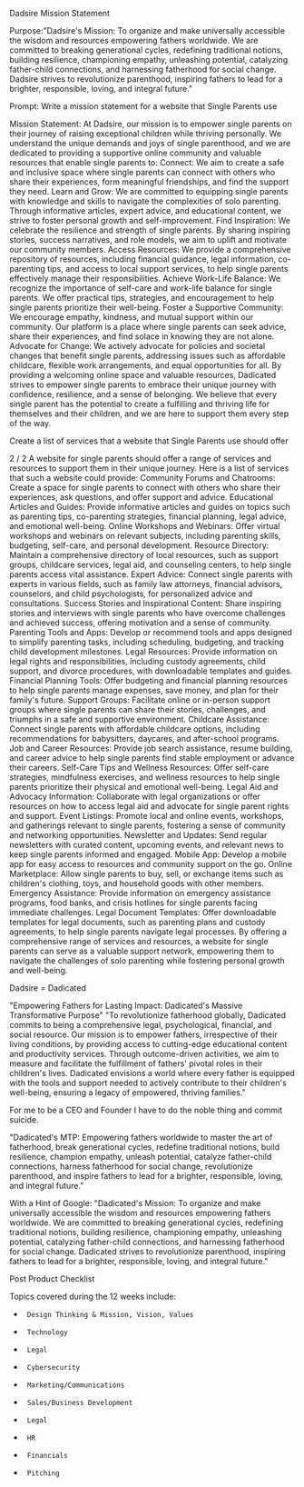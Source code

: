 Dadsire Mission Statement

  Purpose:"Dadsire's Mission: To organize and make universally accessible the wisdom and resources empowering fathers worldwide. We are committed to breaking generational cycles, redefining traditional notions, building resilience, championing empathy, unleashing potential, catalyzing father-child connections, and harnessing fatherhood for social change. Dadsire strives to revolutionize parenthood, inspiring fathers to lead for a brighter, responsible, loving, and integral future."


Prompt: Write a mission statement for a website that Single Parents use


Mission Statement:
At Dadsire, our mission is to empower single parents on their journey of raising exceptional children while thriving personally. We understand the unique demands and joys of single parenthood, and we are dedicated to providing a supportive online community and valuable resources that enable single parents to:
Connect: We aim to create a safe and inclusive space where single parents can connect with others who share their experiences, form meaningful friendships, and find the support they need.
Learn and Grow: We are committed to equipping single parents with knowledge and skills to navigate the complexities of solo parenting. Through informative articles, expert advice, and educational content, we strive to foster personal growth and self-improvement.
Find Inspiration: We celebrate the resilience and strength of single parents. By sharing inspiring stories, success narratives, and role models, we aim to uplift and motivate our community members.
Access Resources: We provide a comprehensive repository of resources, including financial guidance, legal information, co-parenting tips, and access to local support services, to help single parents effectively manage their responsibilities.
Achieve Work-Life Balance: We recognize the importance of self-care and work-life balance for single parents. We offer practical tips, strategies, and encouragement to help single parents prioritize their well-being.
Foster a Supportive Community: We encourage empathy, kindness, and mutual support within our community. Our platform is a place where single parents can seek advice, share their experiences, and find solace in knowing they are not alone.
Advocate for Change: We actively advocate for policies and societal changes that benefit single parents, addressing issues such as affordable childcare, flexible work arrangements, and equal opportunities for all.
By providing a welcoming online space and valuable resources, Dadicated strives to empower single parents to embrace their unique journey with confidence, resilience, and a sense of belonging. We believe that every single parent has the potential to create a fulfilling and thriving life for themselves and their children, and we are here to support them every step of the way.


Create a list of services that a website that Single Parents use should offer


2 / 2
A website for single parents should offer a range of services and resources to support them in their unique journey. Here is a list of services that such a website could provide:
Community Forums and Chatrooms: Create a space for single parents to connect with others who share their experiences, ask questions, and offer support and advice.
Educational Articles and Guides: Provide informative articles and guides on topics such as parenting tips, co-parenting strategies, financial planning, legal advice, and emotional well-being.
Online Workshops and Webinars: Offer virtual workshops and webinars on relevant subjects, including parenting skills, budgeting, self-care, and personal development.
Resource Directory: Maintain a comprehensive directory of local resources, such as support groups, childcare services, legal aid, and counseling centers, to help single parents access vital assistance.
Expert Advice: Connect single parents with experts in various fields, such as family law attorneys, financial advisors, counselors, and child psychologists, for personalized advice and consultations.
Success Stories and Inspirational Content: Share inspiring stories and interviews with single parents who have overcome challenges and achieved success, offering motivation and a sense of community.
Parenting Tools and Apps: Develop or recommend tools and apps designed to simplify parenting tasks, including scheduling, budgeting, and tracking child development milestones.
Legal Resources: Provide information on legal rights and responsibilities, including custody agreements, child support, and divorce procedures, with downloadable templates and guides.
Financial Planning Tools: Offer budgeting and financial planning resources to help single parents manage expenses, save money, and plan for their family's future.
Support Groups: Facilitate online or in-person support groups where single parents can share their stories, challenges, and triumphs in a safe and supportive environment.
Childcare Assistance: Connect single parents with affordable childcare options, including recommendations for babysitters, daycares, and after-school programs.
Job and Career Resources: Provide job search assistance, resume building, and career advice to help single parents find stable employment or advance their careers.
Self-Care Tips and Wellness Resources: Offer self-care strategies, mindfulness exercises, and wellness resources to help single parents prioritize their physical and emotional well-being.
Legal Aid and Advocacy Information: Collaborate with legal organizations or offer resources on how to access legal aid and advocate for single parent rights and support.
Event Listings: Promote local and online events, workshops, and gatherings relevant to single parents, fostering a sense of community and networking opportunities.
Newsletter and Updates: Send regular newsletters with curated content, upcoming events, and relevant news to keep single parents informed and engaged.
Mobile App: Develop a mobile app for easy access to resources and community support on the go.
Online Marketplace: Allow single parents to buy, sell, or exchange items such as children's clothing, toys, and household goods with other members.
Emergency Assistance: Provide information on emergency assistance programs, food banks, and crisis hotlines for single parents facing immediate challenges.
Legal Document Templates: Offer downloadable templates for legal documents, such as parenting plans and custody agreements, to help single parents navigate legal processes.
By offering a comprehensive range of services and resources, a website for single parents can serve as a valuable support network, empowering them to navigate the challenges of solo parenting while fostering personal growth and well-being.




Dadsire = Dadicated

"Empowering Fathers for Lasting Impact: Dadicated's Massive Transformative Purpose"
"To revolutionize fatherhood globally, Dadicated commits to being a comprehensive legal, psychological, financial, and social resource. Our mission is to empower fathers, irrespective of their living conditions, by providing access to cutting-edge educational content and productivity services. Through outcome-driven activities, we aim to measure and facilitate the fulfillment of fathers' pivotal roles in their children's lives. Dadicated envisions a world where every father is equipped with the tools and support needed to actively contribute to their children's well-being, ensuring a legacy of empowered, thriving families."

For me to be a CEO and Founder I have to do the noble thing and commit suicide.

"Dadicated's MTP: Empowering fathers worldwide to master the art of fatherhood, break generational cycles, redefine traditional notions, build resilience, champion empathy, unleash potential, catalyze father-child connections, harness fatherhood for social change, revolutionize parenthood, and inspire fathers to lead for a brighter, responsible, loving, and integral future."

With a Hint of Google:
"Dadicated's Mission: To organize and make universally accessible the wisdom and resources empowering fathers worldwide. We are committed to breaking generational cycles, redefining traditional notions, building resilience, championing empathy, unleashing potential, catalyzing father-child connections, and harnessing fatherhood for social change. Dadicated strives to revolutionize parenthood, inspiring fathers to lead for a brighter, responsible, loving, and integral future."



Post Product Checklist

Topics covered during the 12 weeks include:

-      Design Thinking & Mission, Vision, Values
-      Technology
-      Legal
-      Cybersecurity
-      Marketing/Communications
-      Sales/Business Development
-      Legal
-      HR
-      Financials
-      Pitching
